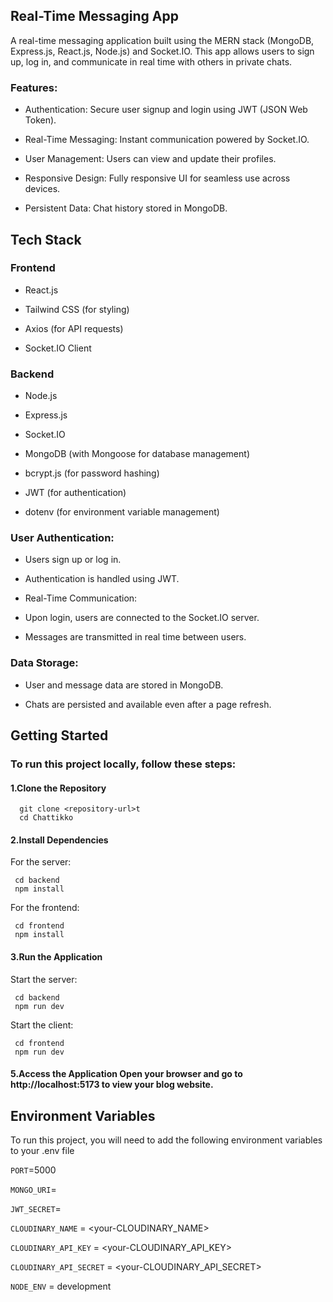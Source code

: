 
## Real-Time Messaging App

A real-time messaging application built using the MERN stack (MongoDB, Express.js, React.js, Node.js) and Socket.IO. This app allows users to sign up, log in, and communicate in real time with others in private chats.

### Features:

- Authentication: Secure user signup and login using JWT (JSON Web Token).

- Real-Time Messaging: Instant communication powered by Socket.IO.

- User Management: Users can view and update their profiles.

- Responsive Design: Fully responsive UI for seamless use across devices.

- Persistent Data: Chat history stored in MongoDB.

## Tech Stack

### Frontend

- React.js

- Tailwind CSS (for styling)

- Axios (for API requests)

- Socket.IO Client

### Backend

- Node.js

- Express.js

- Socket.IO

- MongoDB (with Mongoose for database management)

- bcrypt.js (for password hashing)

- JWT (for authentication)

- dotenv (for environment variable management)

### User Authentication:

- Users sign up or log in.

- Authentication is handled using JWT.

- Real-Time Communication:

- Upon login, users are connected to the Socket.IO server.

- Messages are transmitted in real time between users.

### Data Storage:

- User and message data are stored in MongoDB.

- Chats are persisted and available even after a page refresh.
## Getting Started
### To run this project locally, follow these steps:

#### 1.Clone the Repository

```
  git clone <repository-url>t
  cd Chattikko
```
#### 2.Install Dependencies
For the server:
```
 cd backend
 npm install 
```
For the frontend:
```
 cd frontend
 npm install
```
#### 3.Run the Application

Start the server:

```
 cd backend
 npm run dev
```

Start the client:
```
 cd frontend
 npm run dev
```

####  5.Access the Application Open your browser and go to http://localhost:5173 to view your blog website.
## Environment Variables

To run this project, you will need to add the following environment variables to your .env file

`PORT`=5000

`MONGO_URI`=<your-mongodb-uri>

`JWT_SECRET`=<your-jwt-secret>

`CLOUDINARY_NAME` = <your-CLOUDINARY_NAME>

`CLOUDINARY_API_KEY` = <your-CLOUDINARY_API_KEY>

`CLOUDINARY_API_SECRET` = <your-CLOUDINARY_API_SECRET>

`NODE_ENV` = development
